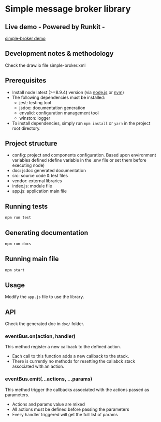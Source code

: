 # Simple message broker library

## Live demo - Powered by Runkit -
[simple-broker demo](https://runkit.com/jolo/simple-broker)

## Development notes & methodology
Check the draw.io file simple-broker.xml


## Prerequisites
- Install node latest (>=8.9.4) version (via [node.js](https://nodejs.org/) or [nvm](https://github.com/creationix/nvm))
- The following dependencies must be installed:
   - jest: testing tool
   - jsdoc: documentation generation
   - envalid: configuration management tool
   - winston: logger
- To install dependencies, simply run `npm install` or `yarn` in the project root directory.


## Project structure
- config: project and components configuration. Based upon environment variables defined (define variable in the .env file or set them before executing node)
- doc: jsdoc generated documentation
- src: source code & test files
- vendor: external libraries
- index.js: module file
- app.js: application main file

## Running tests
```sh
npm run test
```


## Generating documentation
```sh
npm run docs
```


## Running main file
```sh
npm start
```


## Usage
Modify the `app.js` file to use the library.


## API
Check the generated doc in `doc/` folder.


### eventBus.on(action, handler)
This method register a new callback to the defined action.
- Each call to this function adds a new callback to the stack.
- There is currently no methods for resetting the callabck stack associated with an action.


### eventBus.emit(...actions, ...params)
This method trigger the callbacks associated with the actions passed as parameters.
- Actions and params value are mixed
- All actions must be defined before passing the parameters
- Every handler triggered will get the full list of params

